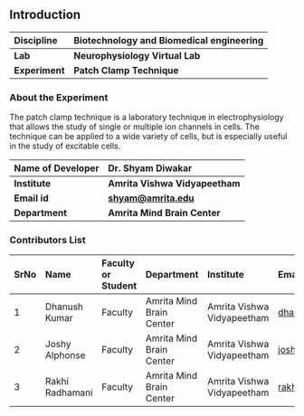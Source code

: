 ## Introduction


<b>Discipline | <b> Biotechnology and Biomedical engineering
:--|:--|
<b> Lab | <b> Neurophysiology Virtual Lab
<b> Experiment|     <b> Patch Clamp Technique

### About the Experiment 

The patch clamp technique is a laboratory technique in electrophysiology that allows the study of single or multiple ion channels in cells. The technique can be applied to a wide variety of cells, but is especially useful in the study of excitable cells.

<b>Name of Developer | <b> Dr. Shyam Diwakar
:--|:--|
<b> Institute | <b> Amrita Vishwa Vidyapeetham  
<b> Email id|     <b> shyam@amrita.edu
<b> Department |  <b> Amrita Mind Brain Center

### Contributors List

SrNo | Name | Faculty or Student | Department| Institute | Email id
:--|:--|:--|:--|:--|:--|
1 | Dhanush Kumar | Faculty | Amrita Mind Brain Center | Amrita Vishwa Vidyapeetham | dhanushkumar@am.amrita.edu
2 | Joshy Alphonse | Faculty | Amrita Mind Brain Center | Amrita Vishwa Vidyapeetham | joshya@am.amrita.edu
3 | Rakhi Radhamani | Faculty | Amrita Mind Brain Center | Amrita Vishwa Vidyapeetham | rakhir@am.amrita.edu
